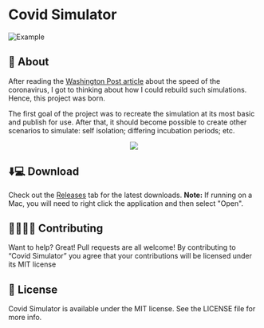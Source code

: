 # Covid Simulator
![Example](https://i.imgur.com/pA2v5bs.png)

## 🤔 About
After reading the [Washington Post article](https://www.washingtonpost.com/graphics/2020/world/corona-simulator/) about the speed of the coronavirus, I got to thinking about how I could rebuild such simulations. Hence, this project was born. 

The first goal of the project was to recreate the simulation at its most basic and publish for use. After that, it should become possible to create other scenarios to simulate: self isolation; differing incubation periods; etc. 

<p align="center">
  <img src="https://media.giphy.com/media/SXHDyGtw4twjlOhULC/giphy.gif">
</p>

## ⬇️💻 Download
Check out the [Releases](https://github.com/mapierce/Covid-Simulator/releases) tab for the latest downloads. **Note:** If running on a Mac, you will need to right click the application and then select "Open".

## 👨‍👩‍👧‍👧 Contributing
Want to help? Great! Pull requests are all welcome! By contributing to “Covid Simulator” you agree that your contributions will be licensed under its MIT license

## 🔖 License
Covid Simulator is available under the MIT license. See the LICENSE file for more info.
